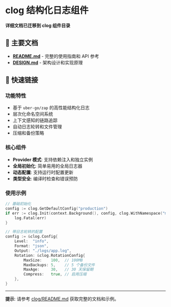 # clog 结构化日志组件

**详细文档已迁移到 clog 组件目录**

## 📖 主要文档

- **[README.md](../clog/README.md)** - 完整的使用指南和 API 参考
- **[DESIGN.md](../clog/DESIGN.md)** - 架构设计和实现原理

## 🔗 快速链接

### 功能特性
- 基于 `uber-go/zap` 的高性能结构化日志
- 层次化命名空间系统
- 上下文感知的链路追踪
- 自动日志轮转和文件管理
- 压缩和备份策略

### 核心组件
- **Provider 模式**: 支持依赖注入和独立实例
- **全局初始化**: 简单易用的全局日志器
- **动态配置**: 支持运行时配置更新
- **类型安全**: 编译时检查和错误预防

### 使用示例
```go
// 基础初始化
config := clog.GetDefaultConfig("production")
if err := clog.Init(context.Background(), config, clog.WithNamespace("my-service")); err != nil {
    log.Fatal(err)
}

// 带日志轮转的配置
config := &clog.Config{
    Level:  "info",
    Format: "json",
    Output: "./logs/app.log",
    Rotation: &clog.RotationConfig{
        MaxSize:    100,  // 100MB
        MaxBackups: 5,    // 5 个备份文件
        MaxAge:     30,   // 30 天保留期
        Compress:   true, // 启用压缩
    },
}
```

---

**提示**: 请参考 [clog/README.md](../clog/README.md) 获取完整的文档和示例。